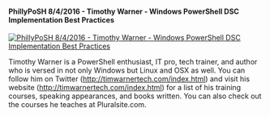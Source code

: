 ﻿#### PhillyPoSH 8/4/2016 - Timothy Warner - Windows PowerShell DSC Implementation Best Practices

[![PhillyPoSH 8/4/2016 - Timothy Warner - Windows PowerShell DSC Implementation Best Practices](https://i2.ytimg.com/vi/UPl6SUT2eX0/hqdefault.jpg "PhillyPoSH 8/4/2016 - Timothy Warner - Windows PowerShell DSC Implementation Best Practices")](https://www.youtube.com/watch?v=UPl6SUT2eX0)

Timothy Warner is a PowerShell enthusiast, IT pro, tech trainer, and author who is versed in not only Windows but Linux and OSX as well. You can follow him on Twitter (http://timwarnertech.com/index.html) and visit his website (http://timwarnertech.com/index.html) for a list of his training courses, speaking appearances, and books written. You can also check out the courses he teaches at Pluralsite.com.


